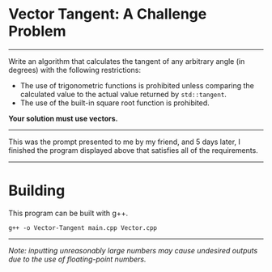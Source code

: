 # Vector Tangent: A Challenge Problem
****
Write an algorithm that calculates the tangent of any arbitrary angle (in degrees) with the following restrictions:
- The use of trigonometric functions is prohibited unless comparing the calculated value to the actual value returned by `std::tangent`.
- The use of the built-in square root function is prohibited.

**Your solution must use vectors.**
****
This was the prompt presented to me by my friend, and 5 days later, I finished the program displayed above that satisfies all of the requirements.
****
# Building
This program can be built with g++.
```
g++ -o Vector-Tangent main.cpp Vector.cpp
```
****
*Note: inputting unreasonably large numbers may cause undesired outputs due to the use of floating-point numbers.*
